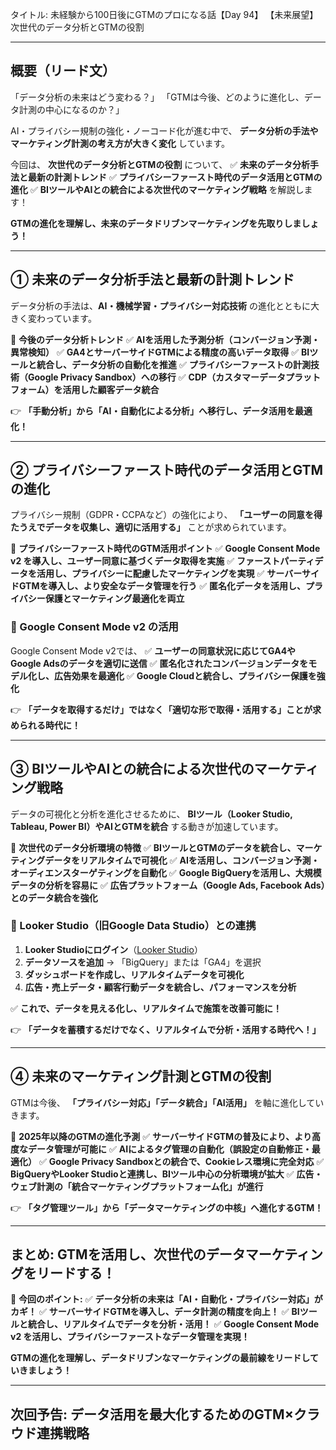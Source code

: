 タイトル: 未経験から100日後にGTMのプロになる話【Day 94】
【未来展望】次世代のデータ分析とGTMの役割

---

## **概要（リード文）**

「データ分析の未来はどう変わる？」
「GTMは今後、どのように進化し、データ計測の中心になるのか？」

AI・プライバシー規制の強化・ノーコード化が進む中で、
**データ分析の手法やマーケティング計測の考え方が大きく変化** しています。

今回は、 **次世代のデータ分析とGTMの役割** について、
✅ **未来のデータ分析手法と最新の計測トレンド**
✅ **プライバシーファースト時代のデータ活用とGTMの進化**
✅ **BIツールやAIとの統合による次世代のマーケティング戦略**
を解説します！

**GTMの進化を理解し、未来のデータドリブンマーケティングを先取りしましょう！**

---

## **① 未来のデータ分析手法と最新の計測トレンド**

データ分析の手法は、**AI・機械学習・プライバシー対応技術** の進化とともに大きく変わっています。

📌 **今後のデータ分析トレンド**
✅ **AIを活用した予測分析（コンバージョン予測・異常検知）**
✅ **GA4とサーバーサイドGTMによる精度の高いデータ取得**
✅ **BIツールと統合し、データ分析の自動化を推進**
✅ **プライバシーファーストの計測技術（Google Privacy Sandbox）への移行**
✅ **CDP（カスタマーデータプラットフォーム）を活用した顧客データ統合**

👉 **「手動分析」から「AI・自動化による分析」へ移行し、データ活用を最適化！**

---

## **② プライバシーファースト時代のデータ活用とGTMの進化**

プライバシー規制（GDPR・CCPAなど）の強化により、
**「ユーザーの同意を得たうえでデータを収集し、適切に活用する」** ことが求められています。

📌 **プライバシーファースト時代のGTM活用ポイント**
✅ **Google Consent Mode v2 を導入し、ユーザー同意に基づくデータ取得を実施**
✅ **ファーストパーティデータを活用し、プライバシーに配慮したマーケティングを実現**
✅ **サーバーサイドGTMを導入し、より安全なデータ管理を行う**
✅ **匿名化データを活用し、プライバシー保護とマーケティング最適化を両立**

### **🔹 Google Consent Mode v2 の活用**

Google Consent Mode v2では、
✅ **ユーザーの同意状況に応じてGA4やGoogle Adsのデータを適切に送信**
✅ **匿名化されたコンバージョンデータをモデル化し、広告効果を最適化**
✅ **Google Cloudと統合し、プライバシー保護を強化**

👉 **「データを取得するだけ」ではなく「適切な形で取得・活用する」ことが求められる時代に！**

---

## **③ BIツールやAIとの統合による次世代のマーケティング戦略**

データの可視化と分析を進化させるために、
**BIツール（Looker Studio, Tableau, Power BI）やAIとGTMを統合** する動きが加速しています。

📌 **次世代のデータ分析環境の特徴**
✅ **BIツールとGTMのデータを統合し、マーケティングデータをリアルタイムで可視化**
✅ **AIを活用し、コンバージョン予測・オーディエンスターゲティングを自動化**
✅ **Google BigQueryを活用し、大規模データの分析を容易に**
✅ **広告プラットフォーム（Google Ads, Facebook Ads）とのデータ統合を強化**

### **🔹 Looker Studio（旧Google Data Studio）との連携**

1. **Looker Studioにログイン**（[Looker Studio](https://lookerstudio.google.com/)）
2. **データソースを追加** → 「BigQuery」または「GA4」を選択
3. **ダッシュボードを作成し、リアルタイムデータを可視化**
4. **広告・売上データ・顧客行動データを統合し、パフォーマンスを分析**

✅ **これで、データを見える化し、リアルタイムで施策を改善可能に！**

👉 **「データを蓄積するだけでなく、リアルタイムで分析・活用する時代へ！」**

---

## **④ 未来のマーケティング計測とGTMの役割**

GTMは今後、
**「プライバシー対応」「データ統合」「AI活用」** を軸に進化していきます。

📌 **2025年以降のGTMの進化予測**
✅ **サーバーサイドGTMの普及により、より高度なデータ管理が可能に**
✅ **AIによるタグ管理の自動化（誤設定の自動修正・最適化）**
✅ **Google Privacy Sandboxとの統合で、Cookieレス環境に完全対応**
✅ **BigQueryやLooker Studioと連携し、BIツール中心の分析環境が拡大**
✅ **広告・ウェブ計測の「統合マーケティングプラットフォーム化」が進行**

👉 **「タグ管理ツール」から「データマーケティングの中核」へ進化するGTM！**

---

## **まとめ: GTMを活用し、次世代のデータマーケティングをリードする！**

📌 **今回のポイント:**
✅ **データ分析の未来は「AI・自動化・プライバシー対応」がカギ！**
✅ **サーバーサイドGTMを導入し、データ計測の精度を向上！**
✅ **BIツールと統合し、リアルタイムでデータを分析・活用！**
✅ **Google Consent Mode v2 を活用し、プライバシーファーストなデータ管理を実現！**

**GTMの進化を理解し、データドリブンなマーケティングの最前線をリードしていきましょう！**

---

## **次回予告: データ活用を最大化するためのGTM×クラウド連携戦略**

